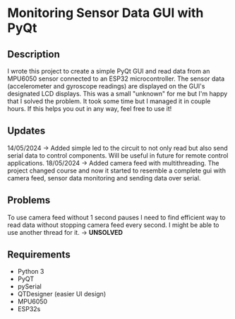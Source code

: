 # Monitoring Sensor Data GUI with PyQt

## Description
I wrote this project to create a simple PyQt GUI and read data from an MPU6050 sensor connected to an ESP32 microcontroller. The sensor data (accelerometer and gyroscope readings) are displayed on the GUI's designated LCD displays.
This was a small "unknown" for me but I'm happy that I solved the problem. It took some time but I managed it in couple hours. If this helps you out in any way, feel free to use it!

## Updates
14/05/2024 -> Added simple led to the circuit to not only read but also send serial data to control components. Will be useful in future for remote control applications.
18/05/2024 -> Added camera feed with multithreading. The project changed course and now it started to resemble a complete gui with camera feed, sensor data monitoring and sending data over serial.

## Problems
To use camera feed without 1 second pauses I need to find efficient way to read data without stopping camera feed every second. I might be able to use another thread for it. -> <b>UNSOLVED</b>

## Requirements
- Python 3
- PyQT
- pySerial
- QTDesigner (easier UI design)
- MPU6050
- ESP32s
